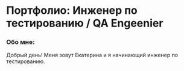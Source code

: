 # Портфолио: Инженер по тестированию / QA Engeenier
### Обо мне: 

Добрый день! Меня зовут Екатерина и я начинающий инженер по тестированию. 
